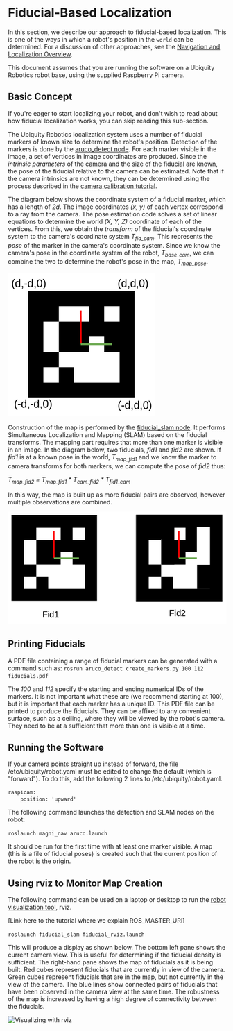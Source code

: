 
# Fiducial-Based Localization

In this section, we describe our approach to fiducial-based localization.
This is one of the ways in which a robot's position in the `world` can
be determined.  For a discussion of other approaches, see the
[Navigation and Localization Overview](../overview/overview.md).

This document assumes that you are running the software on a Ubiquity
Robotics robot base, using the supplied Raspberry Pi camera.

## Basic Concept

If you're eager to start localizing your robot, and don't wish to read about
how fiducial localization works, you can skip reading this sub-section.

The Ubiquity Robotics localization system uses a number of fiducial markers
of known size to determine the robot's position.  Detection of the markers
is done by the [aruco_detect node](http://wiki.ros.org/aruco_detect).
For each marker visible in the image, a set of vertices in image coordinates
are produced.  Since the *intrinsic parameters* of the camera and the size
of the fiducial are known, the pose of the fiducial relative to the camera can
be estimated. Note that if the camera intrinsics are not known, they can
be determined using the process described in the
[camera calibration tutorial](http://wiki.ros.org/camera_calibration/Tutorials/MonocularCalibration).

The diagram below shows the coordinate system of a fiducial marker, which has a
length of *2d*.  The image coordinates *(x, y)* of each vertex correspond
to a ray from the camera.  The pose estimation code solves a set of linear
equations to determine the world *(X, Y, Z)* coordinate of each of the
vertices. From this, we obtain the *transform* of the fiducial's coordinate
system to the camera's coordinate system *T<sub>fid_cam</sub>*. This
represents the *pose* of the marker in the camera's coordinate system.  Since
we know the camera's pose in the coordinate system of the robot,
*T<sub>base_cam</sub>*, we can combine the two to determine the robot's pose
in the map, *T<sub>map_base</sub>*.

![Fiducial coordinate system](fiducial.png)

Construction of the map is performed by the
[fiducial_slam node](http://wiki.ros.org/fiducial_slam). It performs
Simultaneous Localization and Mapping (SLAM) based on the fiducial transforms.
The mapping part requires that more than one marker is visible in an image.
In the diagram below, two fiducials, *fid1* and *fid2* are shown. If *fid1*
is at a known pose in the world, *T<sub>map_fid1</sub>* and we know the
marker to camera transforms for both markers, we can compute the pose of
*fid2* thus:

*T<sub>map_fid2</sub> = T<sub>map_fid1</sub> * T<sub>cam_fid2</sub> * T<sub>fid1_cam</sub>*

In this way, the map is built up as more fiducial pairs are observed, however
multiple observations are combined.

![Fiducial coordinate system](two_fiducials.png)

## Printing Fiducials

A PDF file containing a range of fiducial markers can be generated with a
command such as:
```rosrun aruco_detect create_markers.py 100 112 fiducials.pdf```

The *100* and *112* specify the starting and ending numerical IDs of the
markers.  It is not important what these are (we recommend starting at 100),
but it is important that each marker has a unique ID.  This PDF file can
be printed to produce the fiducials.  They can be affixed to any convenient
surface, such as a ceiling, where they will be viewed by the robot's camera.
They need to be at a sufficient that more than one is visible at
a time.

## Running the Software

If your camera points straight up instead of forward, the file /etc/ubiquity/robot.yaml
must be edited to change the default (which is "forward"). To do this, add the following 2 lines to /etc/ubiquity/robot.yaml.

    raspicam:   
        position: 'upward'
        
The following command launches the detection and SLAM nodes on the robot:

```roslaunch magni_nav aruco.launch```

It should be run for the first time with at least one marker visible.
A map (this is a file of fiducial poses) is created such that the current
position of the robot is the origin.

## Using rviz to Monitor Map Creation

The following command can be used on a laptop or desktop to run the
[robot visualization tool](http://wiki.ros.org/rviz), rviz.

[Link here to the tutorial where we explain ROS_MASTER_URI]


```roslaunch fiducial_slam fiducial_rviz.launch```

This will produce a display as shown below.  The bottom left pane shows the
current camera view.  This is useful for determining if the fiducial density
is sufficient.  The right-hand pane shows the map of fiducials as it is being
built. Red cubes represent fiducials that are currently in view of the camera.
Green cubes represent fiducials that are in the map, but not currently
in the view of the camera. The blue lines show connected pairs of fiducials
that have been observed in the camera view at the same time.  The robustness
of the map is increased by having a high degree of connectivity between the
fiducials.

![Visualizing with rviz](fiducial_rviz.png)
